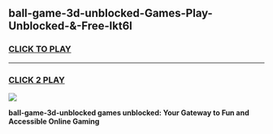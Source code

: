 
## ball-game-3d-unblocked-Games-Play-Unblocked-&-Free-lkt6l
<h3>
<a href="https://premium76.site?title=ball-game-3d-unblocked&ref=24A">CLICK TO PLAY</a></h3>
<hr>

<h3>
<a href="https://premium76.site?title=ball-game-3d-unblocked&ref=24A">CLICK 2 PLAY</a>
  
</h3>

<a href="https://premium76.site?title=ball-game-3d-unblocked&ref=24A"><img src="https://clearcache.store/games.png"></a>


**ball-game-3d-unblocked games unblocked: Your Gateway to Fun and Accessible Online Gaming**
